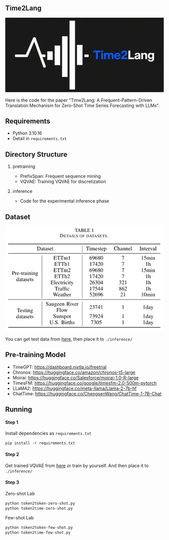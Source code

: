## Time2Lang

![Logo](./img/Logo.png)

Here is the code for the paper "Time2Lang: A Frequent-Pattern-Driven Translation Mechanism for Zero-Shot Time Series Forecasting with LLMs".

## Requirements

- Python 3.10.16
- Detail in `requirements.txt`

## Directory Structure

1. pretraining
   - PrefixSpan: Frequent sequence mining
   - VQVAE: Training VQVAE for discretization

2. inference
   - Code for the experimental inference phase

## Dataset

![dataset](./img/dataset.png)

You can get test data from [here](https://drive.google.com/drive/folders/1joTL46lzBXJEO0bmH4aLQ0mGIJR2d3oF?usp=sharing), then place it to `./inference/`

## Pre-training Model

- TimeGPT: https://dashboard.nixtla.io/freetrial
- Chronos: https://huggingface.co/amazon/chronos-t5-large
- Moirai: https://huggingface.co/Salesforce/moirai-1.0-R-large
- TimesFM: https://huggingface.co/google/timesfm-2.0-500m-pytorch
- LLaMA2: https://huggingface.co/meta-llama/Llama-2-7b-hf
- ChatTime: https://huggingface.co/ChengsenWang/ChatTime-1-7B-Chat

## Running

#### Step 1

Install dependencies as `requirements.txt`

```shell
pip install -r requirements.txt
```

#### Step 2

Get trained VQVAE from [here](https://drive.google.com/drive/folders/1joTL46lzBXJEO0bmH4aLQ0mGIJR2d3oF?usp=sharing) or train by yourself. And then place it to `./inference/`

#### Step 3

Zero-shot Lab

```shell
python token2token-zero-shot.py
python token2time-zero-shot.py
```

Few-shot Lab

```shell
python token2token-few-shot.py
python token2time-few-shot.py
```